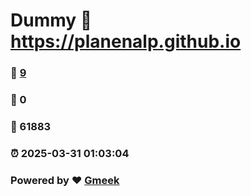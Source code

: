 # Dummy :link: https://planenalp.github.io 
### :page_facing_up: [9](https://planenalp.github.io/tag.html) 
### :speech_balloon: 0 
### :hibiscus: 61883 
### :alarm_clock: 2025-03-31 01:03:04 
### Powered by :heart: [Gmeek](https://github.com/Meekdai/Gmeek)
